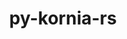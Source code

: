 ---
title: "py-kornia-rs"
layout: cache
categories: [package, develop-2024-10-06]
meta: {"versions": ["0.1.1"], "compilers": ["apple-clang@=15.0.0", "gcc@=13.2.0"], "oss": ["ubuntu24.04", "ventura"], "platforms": ["darwin", "linux"], "targets": ["aarch64", "x86_64_v3"], "stacks": ["ml-darwin-aarch64-mps", "ml-linux-x86_64-cpu", "ml-linux-x86_64-cuda", "root"], "num_specs": 6, "num_specs_by_stack": {"root": 6, "ml-darwin-aarch64-mps": 2, "ml-linux-x86_64-cuda": 2, "ml-linux-x86_64-cpu": 2}}
spec_details: [{"hash": "czx372ptnpbgeous2ihmfswsom32xifk", "compiler": "apple-clang@=15.0.0", "versions": ["0.1.1"], "os": "ventura", "platform": "darwin", "target": "aarch64", "variants": ["build_system=python_pip"], "stacks": ["root", "ml-darwin-aarch64-mps"], "size": "-", "tarball": "https://binaries.spack.io/develop-2024-10-06/build_cache/darwin-ventura-aarch64/apple-clang-15.0.0/py-kornia-rs-0.1.1/darwin-ventura-aarch64-apple-clang-15.0.0-py-kornia-rs-0.1.1-czx372ptnpbgeous2ihmfswsom32xifk.spack"}, {"hash": "ditzfu3fbjgdcizdy3cwwoi5vsjhjvx6", "compiler": "apple-clang@=15.0.0", "versions": ["0.1.1"], "os": "ventura", "platform": "darwin", "target": "aarch64", "variants": ["build_system=python_pip"], "stacks": ["root", "ml-darwin-aarch64-mps"], "size": "-", "tarball": "https://binaries.spack.io/develop-2024-10-06/build_cache/darwin-ventura-aarch64/apple-clang-15.0.0/py-kornia-rs-0.1.1/darwin-ventura-aarch64-apple-clang-15.0.0-py-kornia-rs-0.1.1-ditzfu3fbjgdcizdy3cwwoi5vsjhjvx6.spack"}, {"hash": "pbi25qrbevhhlqcfpbezh2us27nddnp5", "compiler": "gcc@=13.2.0", "versions": ["0.1.1"], "os": "ubuntu24.04", "platform": "linux", "target": "x86_64_v3", "variants": ["build_system=python_pip"], "stacks": ["ml-linux-x86_64-cuda", "root"], "size": "-", "tarball": "https://binaries.spack.io/develop-2024-10-06/build_cache/linux-ubuntu24.04-x86_64_v3/gcc-13.2.0/py-kornia-rs-0.1.1/linux-ubuntu24.04-x86_64_v3-gcc-13.2.0-py-kornia-rs-0.1.1-pbi25qrbevhhlqcfpbezh2us27nddnp5.spack"}, {"hash": "qjbtrlj2vbiirirxvwvnpwn5o7w3gsxt", "compiler": "gcc@=13.2.0", "versions": ["0.1.1"], "os": "ubuntu24.04", "platform": "linux", "target": "x86_64_v3", "variants": ["build_system=python_pip"], "stacks": ["ml-linux-x86_64-cpu", "root"], "size": "-", "tarball": "https://binaries.spack.io/develop-2024-10-06/build_cache/linux-ubuntu24.04-x86_64_v3/gcc-13.2.0/py-kornia-rs-0.1.1/linux-ubuntu24.04-x86_64_v3-gcc-13.2.0-py-kornia-rs-0.1.1-qjbtrlj2vbiirirxvwvnpwn5o7w3gsxt.spack"}, {"hash": "6iuwpjps6nz3zuwo53kf4msaggfxei35", "compiler": "gcc@=13.2.0", "versions": ["0.1.1"], "os": "ubuntu24.04", "platform": "linux", "target": "x86_64_v3", "variants": ["build_system=python_pip"], "stacks": ["ml-linux-x86_64-cpu", "root"], "size": "-", "tarball": "https://binaries.spack.io/develop-2024-10-06/build_cache/linux-ubuntu24.04-x86_64_v3/gcc-13.2.0/py-kornia-rs-0.1.1/linux-ubuntu24.04-x86_64_v3-gcc-13.2.0-py-kornia-rs-0.1.1-6iuwpjps6nz3zuwo53kf4msaggfxei35.spack"}, {"hash": "qpce7tneimxquy4gsehgdekwmwt2iadd", "compiler": "gcc@=13.2.0", "versions": ["0.1.1"], "os": "ubuntu24.04", "platform": "linux", "target": "x86_64_v3", "variants": ["build_system=python_pip"], "stacks": ["ml-linux-x86_64-cuda", "root"], "size": "-", "tarball": "https://binaries.spack.io/develop-2024-10-06/build_cache/linux-ubuntu24.04-x86_64_v3/gcc-13.2.0/py-kornia-rs-0.1.1/linux-ubuntu24.04-x86_64_v3-gcc-13.2.0-py-kornia-rs-0.1.1-qpce7tneimxquy4gsehgdekwmwt2iadd.spack"}]
---